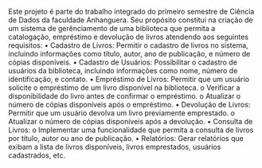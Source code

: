Este projeto é parte do trabalho integrado do primeiro semestre de Ciência de Dados da faculdade Anhanguera. Seu propósito constitui na criação de um sistema de gerênciamento de uma biblioteca que permita a catalogação, empréstimo e devolução de
livros atendendo aos seguintes requisitos:
• Cadastro de Livros: Permitir o cadastro de livros no sistema, incluindo informações como
título, autor, ano de publicação, e número de cópias disponíveis.
• Cadastro de Usuários: Possibilitar o cadastro de usuários da biblioteca, incluindo informações
como nome, número de identificação, e contato.
• Empréstimo de Livros: Permitir que um usuário solicite o empréstimo de um livro disponível
na biblioteca.
o Verificar a disponibilidade do livro antes de confirmar o empréstimo.
o Atualizar o número de cópias disponíveis após o empréstimo.
• Devolução de Livros: Permitir que um usuário devolva um livro previamente emprestado.
o Atualizar o número de cópias disponíveis após a devolução.
• Consulta de Livros:
o Implementar uma funcionalidade que permita a consulta de livros por título, autor ou
ano de publicação.
• Relatórios: Gerar relatórios que exibam a lista de livros disponíveis, livros emprestados,
usuários cadastrados, etc.
